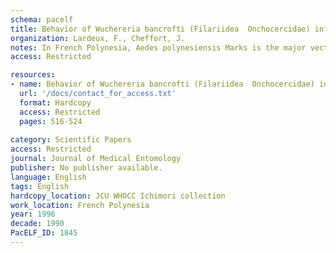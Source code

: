 ```yaml
---
schema: pacelf
title: Behavior of Wuchereria bancrofti (Filariidea  Onchocercidae) infective larvae in the vector Aedes polynesiensis (Diptera  Culicidae) in relation to parasite transmission
organization: Lardeux, F., Cheffort, J.
notes: In French Polynesia, Aedes polynesiensis Marks is the major vector of human filariasis caused by subperiodic Wuchereria bancrofti (Cobbold). Factors affecting transmission of infective larvae from vector to humans were assessed. The 66-100% loss of infective larvae during a blood meal was independent of the initial vector parasite burden. Infective larvae were able to migrate to the mouthparts during a blood meal. Blood feeding by mosquitoes to repletion was one important aspect in the escape of larvae. Infective larvae were not transmitted (lost) without a blood meal and may move in the vector's body. Ae. polynesiensis may retain infectivity potential during several days and may infect several hosts during one blood meal session or on several gonotrophic cycles. In terms of parasite transmission, these findings were interpreted as efficient adaptations of the filaria to the Ae. polynesiensis biting habits.
access: Restricted

resources:
- name: Behavior of Wuchereria bancrofti (Filariidea  Onchocercidae) infective larvae in the vector Aedes polynesiensis (Diptera  Culicidae) in relation to parasite transmission
  url: '/docs/contact_for_access.txt'
  format: Hardcopy
  access: Restricted
  pages: 516-524
 
category: Scientific Papers
access: Restricted
journal: Journal of Medical Entomology
publisher: No publisher available. 
language: English 
tags: English 
hardcopy_location: JCU WHOCC Ichimori collection
work_location: French Polynesia
year: 1996
decade: 1990
PacELF_ID: 1845
---
```

